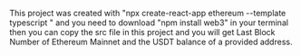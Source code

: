 This project was created with "npx create-react-app ethereum --template typescript " 
and you need to download "npm install web3" in your terminal 
then you can copy the src file in this project and you will get Last Block Number of Ethereum Mainnet and  the USDT balance of a provided address.
